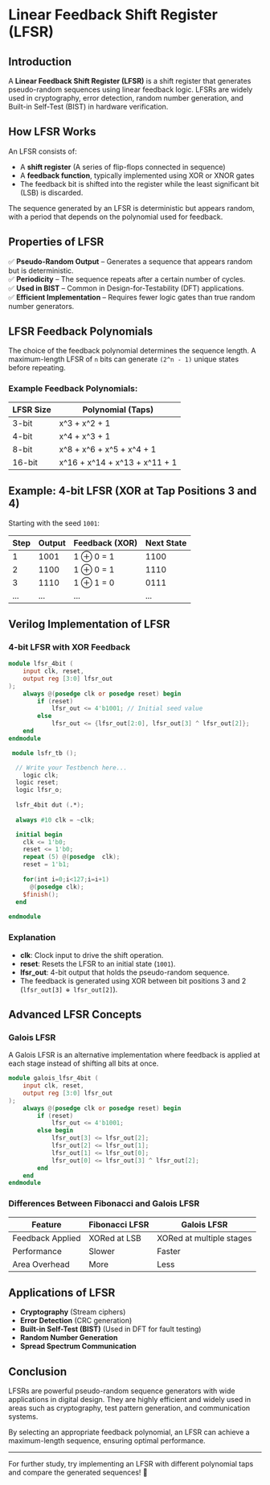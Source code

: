 # Linear Feedback Shift Register (LFSR)

## Introduction
A **Linear Feedback Shift Register (LFSR)** is a shift register that generates pseudo-random sequences using linear feedback logic. LFSRs are widely used in cryptography, error detection, random number generation, and Built-in Self-Test (BIST) in hardware verification.

## How LFSR Works
An LFSR consists of:
- A **shift register** (A series of flip-flops connected in sequence)
- A **feedback function**, typically implemented using XOR or XNOR gates
- The feedback bit is shifted into the register while the least significant bit (LSB) is discarded.

The sequence generated by an LFSR is deterministic but appears random, with a period that depends on the polynomial used for feedback.

## Properties of LFSR
✅ **Pseudo-Random Output** – Generates a sequence that appears random but is deterministic.  
✅ **Periodicity** – The sequence repeats after a certain number of cycles.  
✅ **Used in BIST** – Common in Design-for-Testability (DFT) applications.  
✅ **Efficient Implementation** – Requires fewer logic gates than true random number generators.  

## LFSR Feedback Polynomials
The choice of the feedback polynomial determines the sequence length. A maximum-length LFSR of `n` bits can generate `(2^n - 1)` unique states before repeating.

### Example Feedback Polynomials:
| LFSR Size | Polynomial (Taps) |
|-----------|------------------|
| 3-bit     | x^3 + x^2 + 1   |
| 4-bit     | x^4 + x^3 + 1   |
| 8-bit     | x^8 + x^6 + x^5 + x^4 + 1 |
| 16-bit    | x^16 + x^14 + x^13 + x^11 + 1 |

## Example: 4-bit LFSR (XOR at Tap Positions 3 and 4)
Starting with the seed `1001`:

| Step | Output | Feedback (XOR) | Next State |
|------|--------|---------------|------------|
| 1    | 1001   | 1 ⊕ 0 = 1      | 1100       |
| 2    | 1100   | 1 ⊕ 0 = 1      | 1110       |
| 3    | 1110   | 1 ⊕ 1 = 0      | 0111       |
| ...  | ...    | ...           | ...        |

## Verilog Implementation of LFSR
### 4-bit LFSR with XOR Feedback
```verilog
module lfsr_4bit (
    input clk, reset,
    output reg [3:0] lfsr_out
);
    always @(posedge clk or posedge reset) begin
        if (reset)
            lfsr_out <= 4'b1001; // Initial seed value
        else
            lfsr_out <= {lfsr_out[2:0], lfsr_out[3] ^ lfsr_out[2]};
    end
endmodule
```

```verilog
 module lsfr_tb ();

  // Write your Testbench here...
	logic clk;
  logic reset;
  logic lfsr_o;
  
  lsfr_4bit dut (.*);
  
  always #10 clk = ~clk;

  initial begin
    clk <= 1'b0;
    reset <= 1'b0;
    repeat (5) @(posedge  clk);
    reset = 1'b1;
    
    for(int i=0;i<127;i=i+1) 
      @(posedge clk);
    $finish();
  end
    
endmodule
```


### Explanation
- **clk**: Clock input to drive the shift operation.
- **reset**: Resets the LFSR to an initial state (`1001`).
- **lfsr_out**: 4-bit output that holds the pseudo-random sequence.
- The feedback is generated using XOR between bit positions 3 and 2 (`lfsr_out[3] ⊕ lfsr_out[2]`).

## Advanced LFSR Concepts

### Galois LFSR
A Galois LFSR is an alternative implementation where feedback is applied at each stage instead of shifting all bits at once.

```verilog
module galois_lfsr_4bit (
    input clk, reset,
    output reg [3:0] lfsr_out
);
    always @(posedge clk or posedge reset) begin
        if (reset)
            lfsr_out <= 4'b1001;
        else begin
            lfsr_out[3] <= lfsr_out[2];
            lfsr_out[2] <= lfsr_out[1];
            lfsr_out[1] <= lfsr_out[0];
            lfsr_out[0] <= lfsr_out[3] ^ lfsr_out[2];
        end
    end
endmodule
```

### Differences Between Fibonacci and Galois LFSR
| Feature          | Fibonacci LFSR | Galois LFSR |
|-----------------|---------------|-------------|
| Feedback Applied | XORed at LSB   | XORed at multiple stages |
| Performance     | Slower         | Faster |
| Area Overhead  | More           | Less |

## Applications of LFSR
- **Cryptography** (Stream ciphers)
- **Error Detection** (CRC generation)
- **Built-in Self-Test (BIST)** (Used in DFT for fault testing)
- **Random Number Generation**
- **Spread Spectrum Communication**

## Conclusion
LFSRs are powerful pseudo-random sequence generators with wide applications in digital design. They are highly efficient and widely used in areas such as cryptography, test pattern generation, and communication systems.

By selecting an appropriate feedback polynomial, an LFSR can achieve a maximum-length sequence, ensuring optimal performance.

---
For further study, try implementing an LFSR with different polynomial taps and compare the generated sequences! 🚀
